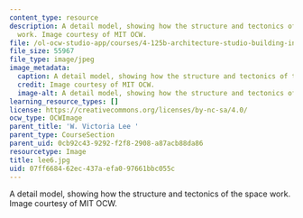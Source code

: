 ```yaml
---
content_type: resource
description: A detail model, showing how the structure and tectonics of the space
  work. Image courtesy of MIT OCW.
file: /ol-ocw-studio-app/courses/4-125b-architecture-studio-building-in-landscapes-fall-2005/07ff668462ec437aefa097661bbc055c_lee6.jpg
file_size: 55967
file_type: image/jpeg
image_metadata:
  caption: A detail model, showing how the structure and tectonics of the space work.
  credit: Image courtesy of MIT OCW.
  image-alt: A detail model, showing how the structure and tectonics of the s
learning_resource_types: []
license: https://creativecommons.org/licenses/by-nc-sa/4.0/
ocw_type: OCWImage
parent_title: 'W. Victoria Lee '
parent_type: CourseSection
parent_uid: 0cb92c43-9292-f2f8-2908-a87acb88da86
resourcetype: Image
title: lee6.jpg
uid: 07ff6684-62ec-437a-efa0-97661bbc055c
---
```

A detail model, showing how the structure and tectonics of the space work. Image courtesy of MIT OCW.